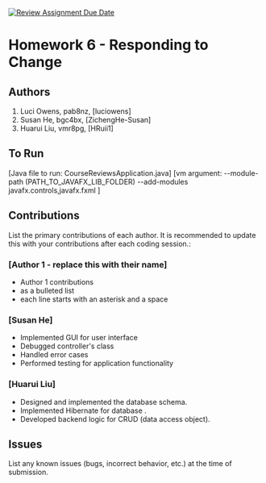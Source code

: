 [![Review Assignment Due Date](https://classroom.github.com/assets/deadline-readme-button-24ddc0f5d75046c5622901739e7c5dd533143b0c8e959d652212380cedb1ea36.svg)](https://classroom.github.com/a/DC1SF4uZ)
# Homework 6 - Responding to Change

## Authors
1) Luci Owens, pab8nz, [luciowens]
2) Susan He, bgc4bx, [ZichengHe-Susan]
3) Huarui Liu, vmr8pg, [HRuii1]

## To Run

[Java file to run: CourseReviewsApplication.java]
[vm argument: --module-path (PATH_TO_JAVAFX_LIB_FOLDER) --add-modules javafx.controls,javafx.fxml ]


## Contributions

List the primary contributions of each author. It is recommended to update this with your contributions after each coding session.:

### [Author 1 - replace this with their name]

* Author 1 contributions
* as a bulleted list
* each line starts with an asterisk and a space

### [Susan He]

* Implemented GUI for user interface
* Debugged controller's class 
* Handled error cases
* Performed testing for application functionality

### [Huarui Liu]

* Designed and implemented the database schema.
* Implemented Hibernate for database .
* Developed backend logic for CRUD (data access object).

## Issues

List any known issues (bugs, incorrect behavior, etc.) at the time of submission.
